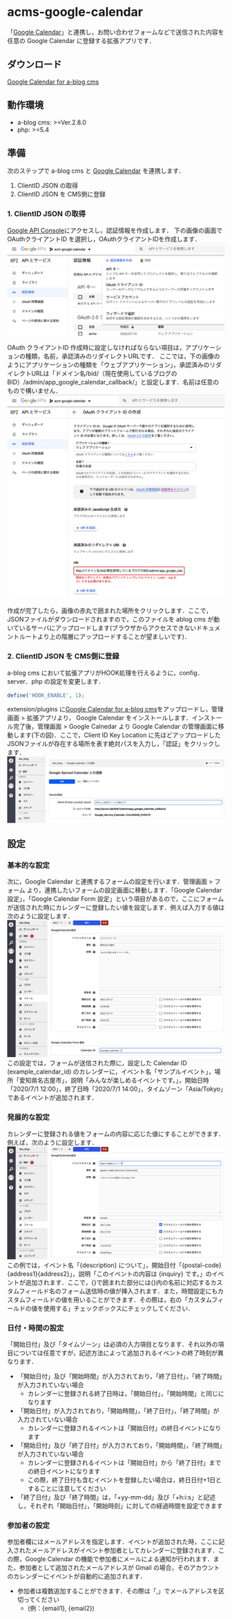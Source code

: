 # acms-google-calendar
「[Google Calendar](https://www.google.com/calendar/about/)」と連携し，お問い合わせフォームなどで送信された内容を任意の Google Calendar に登録する拡張アプリです．

## ダウンロード
[Google Calendar for a-blog cms](https://github.com/appleple/acms-google-calendar/raw/master/build/GoogleCalendar.zip)

## 動作環境
- a-blog cms: >=Ver.2.8.0
- php: >=5.4

## 準備
次のステップで a-blog cms と [Google Calendar](https://www.google.com/calnedar/about/) を連携します．

1. ClientID JSON の取得
2. ClientID JSON を CMS側に登録

### 1. ClientID JSON の取得
[Google API Console](https://console.developers.google.com/)にアクセスし，認証情報を作成します．
下の画像の画面で OAuthクライアントID を選択し，OAuthクライアントIDを作成します．
<img src="./images/select_key_type.png" />

OAuth クライアントID 作成時に設定しなければならない項目は，アプリケーションの種類，名前，承認済みのリダイレクトURLです．
ここでは，下の画像のようにアプリケーションの種類を「ウェブアプリケーション」，承認済みのリダイレクトURLは「ドメイン名/bid/（現在使用しているブログのBID）/admin/app_google_calendar_callback/」と設定します．名前は任意のもので構いません．
<img src="./images/setting_oauth_json.png" />

作成が完了したら，画像の赤丸で囲まれた場所をクリックします．ここで，JSONファイルがダウンロードされますので，このファイルを ablog cms が動いているサーバにアップロードします(ブラウザからアクセスできないドキュメントルートより上の階層にアップロードすることが望ましいです)．

### 2. ClientID JSON を CMS側に登録
a-blog cms において拡張アプリがHOOK処理を行えるように，config．server．php の設定を変更します．
```php
define('HOOK_ENABLE', 1);
```

extension/plugins に[Google Calendar for a-blog cms](https://github.com/appleple/acms-google-calendar/raw/master/build/GoogleCalendar.zip)をアップロードし，管理画面 > 拡張アプリより， Google Calendar をインストールします．インストール完了後，管理画面 > Google Calnedar より Google Calendar の管理画面に移動します(下の図)．ここで，Client ID Key Location に先ほどアップロードしたJSONファイルが存在する場所を表す絶対パスを入力し，「認証」をクリックします．
<img src="./images/acms_setting_oauth.png" />

## 設定
### 基本的な設定
次に，Google Calendar と連携するフォームの設定を行います．管理画面 > フォーム より，連携したいフォームの設定画面に移動します．「Google Calendar 設定」，「Google Calendar Form 設定」という項目があるので，ここにフォームが送信された時にカレンダーに登録したい値を設定します．例えば入力する値は次のように設定します．
<img src="./images/setting_example1.png" />
この設定では，フォームが送信された際に，設定した Calendar ID (example_calendar_id) のカレンダーに，イベント名「サンプルイベント」，場所「愛知県名古屋市」，説明「みんなが楽しめるイベントです。」，開始日時「2020/7/1 12:00」，終了日時「2020/7/1 14:00」，タイムゾーン「Asia/Tokyo」であるイベントが追加されます．

### 発展的な設定
カレンダーに登録される値をフォームの内容に応じた値にすることができます．例えば，次のように設定します．
<img src="./images/setting_example2.png" />
この例では，イベント名「{description} について」，開始日付「{postal-code}{address1}{address2}」，説明「このイベントの内容は {inquiry} です。」のイベントが追加されます．ここで，{}で囲まれた部分には{}内の名前に対応するカスタムフィールド名のフォーム送信時の値が挿入されます．また，時間設定にもカスタムフィールドの値を用いることができます．その際は，右の「カスタムフィールドの値を使用する」チェックボックスにチェックしてください．

### 日付・時間の設定
「開始日付」及び「タイムゾーン」は必須の入力項目となります．それ以外の項目については任意ですが，記述方法によって追加されるイベントの終了時刻が異なります．
- 「開始日付」及び「開始時間」が入力されており，「終了日付」，「終了時間」が入力されていない場合
    - カレンダーに登録される終了日時は，「開始日付」，「開始時間」と同じになります
- 「開始日付」が入力されており，「開始時間」，「終了日付」，「終了時間」が入力されていない場合
    - カレンダーに登録されるイベントは「開始日付」の終日イベントになります
- 「開始日付」及び「終了日付」が入力されており，「開始時間」，「終了時間」が入力されていない場合
    - カレンダーに登録されるイベントは「開始日付」から「終了日付」までの終日イベントになります
    - この際，終了日付も含むイベントを登録したい場合は，終日日付+1日とすることに注意してください
- 「終了日付」及び「終了時間」は，「+yy-mm-dd」及び「+h:i:s」と記述し，それぞれ「開始日付」，「開始時刻」に対しての経過時間を設定できます

### 参加者の設定
参加者欄にはメールアドレスを指定します．イベントが追加された時，ここに記入されたメールアドレスがイベント参加者としてカレンダーに登録されます．この際，Google Calendar の機能で参加者にメールによる通知が行われます．また，参加者として追加されたメールアドレスが Gmail の場合，そのアカウントのカレンダーにイベントが自動的に追加されます．
- 参加者は複数追加することができます．その際は「,」でメールアドレスを区切ってください
    - (例：{email1}, {email2})